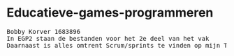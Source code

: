 # Educatieve-games-programmeren
<pre>
Bobby Korver 1683896
In EGP2 staan de bestanden voor het 2e deel van het vak
Daarnaast is alles omtrent Scrum/sprints te vinden op mijn Taiga: https://tree.taiga.io/project/roxoraz-educatieve-games-programmeren/backlog
</pre>
